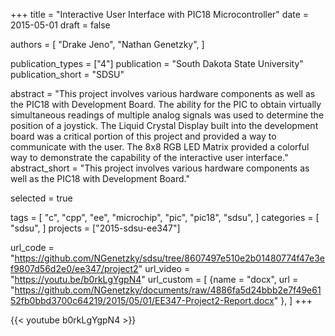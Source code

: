 +++
title = "Interactive User Interface with PIC18 Microcontroller"
date = 2015-05-01
draft = false

authors = [
  "Drake Jeno",
  "Nathan Genetzky",
]

publication_types = ["4"]
publication = "South Dakota State University"
publication_short = "SDSU"

abstract = "This project involves various hardware components as well as the PIC18 with Development Board. The ability for the PIC to obtain virtually simultaneous readings of multiple analog signals was used to determine the position of a joystick. The Liquid Crystal Display built into the development board was a critical portion of this project and provided a way to communicate with the user. The 8x8 RGB LED Matrix provided a colorful way to demonstrate the capability of the interactive user interface."
abstract_short = "This project involves various hardware components as well as the PIC18 with Development Board."

selected = true

tags = [
    "c",
    "cpp",
    "ee",
    "microchip",
    "pic",
    "pic18",
    "sdsu",
]
categories = [
    "sdsu",
]
projects = ["2015-sdsu-ee347"]

url_code = "https://github.com/NGenetzky/sdsu/tree/8607497e510e2b01480774f47e3ef9807d56d2e0/ee347/project2"
url_video = "https://youtu.be/b0rkLgYgpN4"
url_custom = [
    {name = "docx", url = "https://github.com/NGenetzky/documents/raw/4886fa5d24bbb2e7f49e6152fb0bbd3700c64219/2015/05/01/EE347-Project2-Report.docx" },
]
+++

{{< youtube b0rkLgYgpN4 >}}
